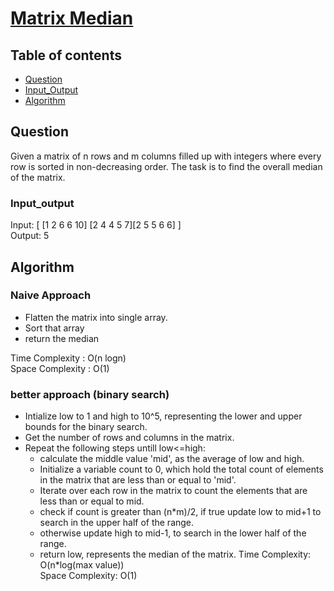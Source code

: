 # [Matrix Median](https://www.codingninjas.com/studio/problems/matrix-median_8230735?challengeSlug=striver-sde-challenge&leftPanelTab=0)

## Table of contents

- [Question](#question)
- [Input_Output](#input_output)
- [Algorithm](#algorithm)

## Question
Given a matrix of n rows and m columns filled up with integers where every row is sorted in non-decreasing order. The task is to find the overall median of the matrix.

### Input_output
Input: [ [1 2 6 6 10] [2 4 4 5 7][2 5 5 6 6] ] </br>
Output: 5

## Algorithm

### Naive Approach
- Flatten the matrix into single array.
- Sort that array
- return the median

Time Complexity : O(n logn)</br>
Space Complexity : O(1)

### better approach (binary search)
- Intialize low to 1 and high to 10^5, representing the lower and upper bounds for the binary search.
- Get the number of rows and columns in the matrix.
- Repeat the following steps untill low<=high:
    - calculate the middle value 'mid', as the average of low and high.
    -  Initialize a variable count to 0, which hold the total count of elements in the matrix that are less than or equal to 'mid'.
    - Iterate over each row in the matrix to count the elements that are less than or equal to mid.
    - check if count is greater than (n*m)/2, if true update low to mid+1 to search in the upper half of the range.
    - otherwise update high to mid-1, to search in the lower half of the range.
    - return low, represents the median of the matrix.
Time Complexity: O(n*log(max value))</br>
Space Complexity: O(1)
